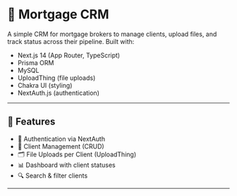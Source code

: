 # 🏡 Mortgage CRM

A simple CRM for mortgage brokers to manage clients, upload files, and track status across their pipeline. Built with:

- Next.js 14 (App Router, TypeScript)  
- Prisma ORM  
- MySQL  
- UploadThing (file uploads)  
- Chakra UI (styling)  
- NextAuth.js (authentication)  

---

## 🚀 Features

- 🔐 Authentication via NextAuth  
- 👤 Client Management (CRUD)  
- 🗂 File Uploads per Client (UploadThing)  
- 📊 Dashboard with client statuses  
- 🔍 Search & filter clients
---
